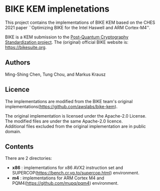 
# BIKE KEM implenetations

This project contains the implementations of BIKE KEM based on the CHES 2021 paper
``Optimizing BIKE for the Intel Haswell and ARM Cortex-M4''.


BIKE is a KEM submission to the
[Post-Quantum Cryptography Standardization project](http://csrc.nist.gov/projects/post-quantum-cryptography).
The (original) official BIKE website is: https://bikesuite.org.

## Authors

Ming-Shing Chen, Tung Chou, and Markus Krausz

## Licence

The implementations are modified from the BIKE team's original implementations(https://github.com/awslabs/bike-kem).  


The original implementation is licensed under the Apache-2.0 License.  
The modified files are under the same Apache-2.0 licence.  
Additional files excluded from the original implementation are in public domain.  



## Contents

There are 2 directories:

- **x86** : implementations for x86 AVX2 instruction set and SUPERCOP(https://bench.cr.yp.to/supercop.html) environment.
- **m4**  : implementations for ARM Cortex M4 and PQM4(https://github.com/mupq/pqm4) environment.






